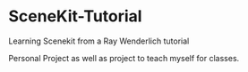 # SceneKit-Tutorial
Learning Scenekit from a Ray Wenderlich tutorial

Personal Project as well as project to teach myself for classes.
